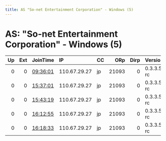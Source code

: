 ```yaml
---
title: AS "So-net Entertainment Corporation" - Windows (5)
---
```


# AS: "So-net Entertainment Corporation" - Windows (5)

|   Up |   Ext | JoinTime                                                                                            | IP           | CC   |   ORp |   Dirp | Version    | Contact   | Nickname   |   eFamMembers |
|-----:|------:|:----------------------------------------------------------------------------------------------------|:-------------|:-----|------:|-------:|:-----------|:----------|:-----------|--------------:|
|    0 |     0 | [09:36:01](https://metrics.torproject.org/rs.html#details/FACB4820721055FD24BA74A08273AC991CD14C6B) | 110.67.29.27 | jp   | 21093 |      0 | 0.3.3.5-rc | None      | default    |             1 |
|    0 |     0 | [15:37:01](https://metrics.torproject.org/rs.html#details/378304394D731DC533DF06C5E27A733057F0846E) | 110.67.29.27 | jp   | 21093 |      0 | 0.3.3.5-rc | None      | default    |             1 |
|    0 |     0 | [15:43:19](https://metrics.torproject.org/rs.html#details/798A3914D9CCA24FEBF3E091EB4224FADD710EE0) | 110.67.29.27 | jp   | 21093 |      0 | 0.3.3.5-rc | None      | default    |             1 |
|    0 |     0 | [16:12:55](https://metrics.torproject.org/rs.html#details/61B733194D1A9141434178EE03B57C5DC59FAB94) | 110.67.29.27 | jp   | 21093 |      0 | 0.3.3.5-rc | None      | default    |             1 |
|    0 |     0 | [16:18:33](https://metrics.torproject.org/rs.html#details/F35E89B28D2FFD40D4472F31D1DBE25BB78987CF) | 110.67.29.27 | jp   | 21093 |      0 | 0.3.3.5-rc | None      | default    |             1 |
